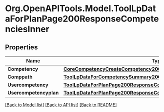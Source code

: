 # Org.OpenAPITools.Model.ToolLpDataForPlanPage200ResponseCompetenciesInner

## Properties

Name | Type | Description | Notes
------------ | ------------- | ------------- | -------------
**Competency** | [**CoreCompetencyCreateCompetency200Response**](CoreCompetencyCreateCompetency200Response.md) |  | [optional] 
**Comppath** | [**ToolLpDataForCompetencySummary200ResponseComppath**](ToolLpDataForCompetencySummary200ResponseComppath.md) |  | [optional] 
**Usercompetency** | [**ToolLpDataForPlanPage200ResponseCompetenciesInnerUsercompetency**](ToolLpDataForPlanPage200ResponseCompetenciesInnerUsercompetency.md) |  | [optional] 
**Usercompetencyplan** | [**ToolLpDataForPlanPage200ResponseCompetenciesInnerUsercompetencyplan**](ToolLpDataForPlanPage200ResponseCompetenciesInnerUsercompetencyplan.md) |  | [optional] 

[[Back to Model list]](../README.md#documentation-for-models) [[Back to API list]](../README.md#documentation-for-api-endpoints) [[Back to README]](../README.md)

